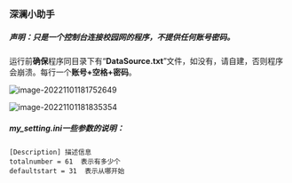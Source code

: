 ### 深澜小助手

##### 声明：只是一个控制台连接校园网的程序，不提供任何账号密码。

运行前**确保**程序同目录下有“**DataSource.txt**”文件，如没有，请自建，否则程序会崩溃。每行一个**账号+空格+密码**。



![image-20221101181752649](Readme.assets/image-20221101181752649.png)



![image-20221101181835354](Readme.assets/image-20221101181835354.png)



##### my_setting.ini一些参数的说明：

```in
[Description] 描述信息
totalnumber = 61  表示有多少个
defaultstart = 31  表示从哪开始
```



